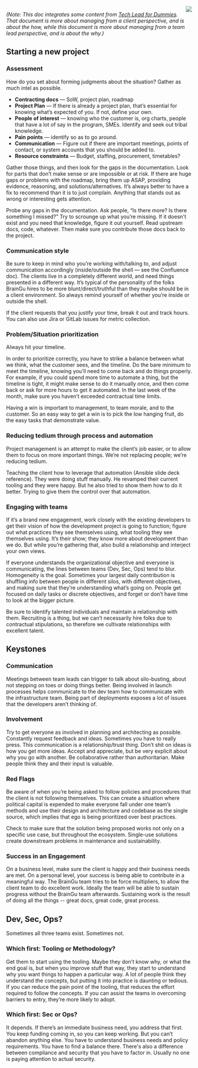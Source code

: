 <img align="right" src="https://github.com/braingu/tadpole/blob/master/images/TLP/TLPAmber.png">


_(Note: This doc integrates some content from [Tech Lead for Dummies](https://docs.google.com/document/d/1CFEG8Wqjh_ARxlpzEEp7ieI-24zpUivOns5HSvXpv7s/edit?usp=sharing). That document is more about managing from a client perspective, and is about the how, while this document is more about managing from a team lead perspective, and is about the why.)_


## Starting a new project


### Assessment

How do you set about forming judgments about the situation? Gather as much intel as possible.

*   **Contracting docs** — SoW, project plan, roadmap
*   **Project Plan** — If there is already a project plan, that’s essential for knowing what’s expected of you. If not, define your own.
*   **People of interest** — knowing who the customer is, org charts, people that have a lot of say in the program, SMEs. Identify and seek out tribal knowledge.
*   **Pain points** — identify so as to go around.
*   **Communication** — Figure out if there are important meetings, points of contact, or system accounts that you should be added to.
*   **Resource constraints** — Budget, staffing, procurement, timetables?

Gather those things, and then look for the gaps in the documentation. Look for parts that don’t make sense or are impossible or at risk. If there are huge gaps or problems with the roadmap, bring them up ASAP, providing evidence, reasoning, and solutions/alternatives. It’s always better to have a fix to recommend than it is to just complain. Anything that stands out as wrong or interesting gets attention.

Probe any gaps in the documentation. Ask people, “Is there more? Is there something I missed?” Try to scrounge up what you’re missing. If it doesn't exist and you need that knowledge, figure it out yourself. Read upstream docs, code, whatever. Then make sure you contribute those docs back to the project.


### Communication style

Be sure to keep in mind who you’re working with/talking to, and adjust communication accordingly (inside/outside the shell — see the Confluence doc). The clients live in a completely different world, and need things presented in a different way. It’s typical of the personality of the folks BrainGu hires to be more blunt/direct/truthful than they maybe should be in a client environment. So always remind yourself of whether you’re inside or outside the shell.

If the client requests that you justify your time, break it out and track hours. You can also use Jira or GitLab issues for metric collection.


### Problem/Situation prioritization

Always hit your timeline.

In order to prioritize correctly, you have to strike a balance between what we think, what the customer sees, and the timeline. Do the bare minimum to meet the timeline, knowing you’ll need to come back and do things properly. For example, if you could spend more time to automate a thing, but the timeline is tight, it might make sense to do it manually once, and then come back or ask for more hours to get it automated. In the last week of the month, make sure you haven’t exceeded contractual time limits.

Having a win is important to management, to team morale, and to the customer. So an easy way to get a win is to pick the low hanging fruit, do the easy tasks that demonstrate value.


### Reducing tedium through process and automation

Project management is an attempt to make the client’s job easier, or to allow them to focus on more important things. We’re not replacing people; we’re reducing tedium.

Teaching the client how to leverage that automation (Ansible slide deck reference). They were doing stuff manually. He revamped their current tooling and they were happy. But he also tried to show them how to do it better. Trying to give them the control over that automation.


### Engaging with teams

If it’s a brand new engagement, work closely with the existing developers to get their vision of how the development project is going to function; figure out what practices they see themselves using, what tooling they see themselves using. It’s their show; they know more about development than we do. But while you’re gathering that, also build a relationship and interject your own views.

If everyone understands the organizational objective and everyone is communicating, the lines between teams (Dev, Sec, Ops) tend to blur. Homogeneity is the goal. Sometimes your largest daily contribution is shuffling info between people in different silos, with different objectives, and making sure that they’re understanding what’s going on. People get focused on daily tasks or discrete objectives, and forget or don’t have time to look at the bigger picture.

Be sure to identify talented individuals and maintain a relationship with them. Recruiting is a thing, but we can’t necessarily hire folks due to contractual stipulations, so therefore we cultivate relationships with excellent talent.


## Keystones

### Communication

Meetings between team leads can trigger to talk about silo-busting, about not stepping on toes or doing things better. Being involved in launch processes helps communicate to the dev team how to communicate with the infrastructure team. Being part of deployments exposes a lot of issues that the developers aren’t thinking of.


### Involvement

Try to get everyone as involved in planning and architecting as possible. Constantly request feedback and ideas. Sometimes you have to really press. This communication is a relationship/trust thing. Don’t shit on ideas is how you get more ideas. Accept and appreciate, but be very explicit about why you go with another. Be collaborative rather than authoritarian. Make people think they and their input is valuable.


### Red Flags

Be aware of when you’re being asked to follow policies and procedures that the client is not following themselves.  This can create a situation where political capital is expended to make everyone fall under one team’s methods and use their design and architecture and codebase as the single source, which implies that ego is being prioritized over best practices.

Check to make sure that the solution being proposed works not only on a specific use case, but throughout the ecosystem. Single-use solutions create downstream problems in maintenance and sustainability.


### Success in an Engagement

On a business level, make sure the client is happy and their business needs are met. On a personal level, your success is being able to contribute in a meaningful way. The BrainGu team tries to be force multipliers, to allow the client team to do excellent work. Ideally the team will be able to sustain progress without the BrainGu team afterwards. Sustaining work is the result of doing all the things -- great docs, great code, great process.


## Dev, Sec, Ops?

Sometimes all three teams exist. Sometimes not.


### Which first: Tooling or Methodology?

Get them to start using the tooling. Maybe they don’t know why, or what the end goal is, but when you improve stuff that way, they start to understand why you want things to happen a particular way. A lot of people think they understand the concepts, but putting it into practice is daunting or tedious. If you can reduce the pain point of the tooling, that reduces the effort required to follow the concepts. If you can assist the teams in overcoming barriers to entry, they’re more likely to adopt.


### Which first: Sec or Ops?

It depends. If there’s an immediate business need, you address that first. You keep funding coming in, so you can keep working. But you can’t abandon anything else. You have to understand business needs and policy requirements. You have to find a balance there. There's also a difference between compliance and security that you have to factor in. Usually no one is paying attention to actual security.
